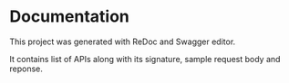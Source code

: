 # Documentation
This project was generated with ReDoc and Swagger editor.

It contains list of APIs along with its signature, sample request body and reponse.
